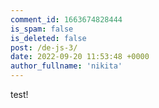 ```yaml
---
comment_id: 1663674828444
is_spam: false
is_deleted: false
post: /de-js-3/
date: 2022-09-20 11:53:48 +0000
author_fullname: 'nikita'
---
```


test!
